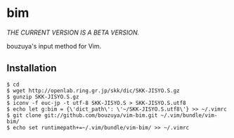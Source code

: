 bim
==========

*THE CURRENT VERSION IS A BETA VERSION.*

bouzuya's input method for Vim.

Installation
----------

    $ cd
    $ wget http://openlab.ring.gr.jp/skk/dic/SKK-JISYO.S.gz
    $ gunzip SKK-JISYO.S.gz
    $ iconv -f euc-jp -t utf-8 SKK-JISYO.S > SKK-JISYO.S.utf8
    $ echo let g:bim = {\'dict_path\': \'~/SKK-JISYO.S.utf8\'} >> ~/.vimrc
    $ git clone git://github.com/bouzuya/vim-bim.git ~/.vim/bundle/vim-bim/
    $ echo set runtimepath+=~/.vim/bundle/vim-bim/ >> ~/.vimrc

